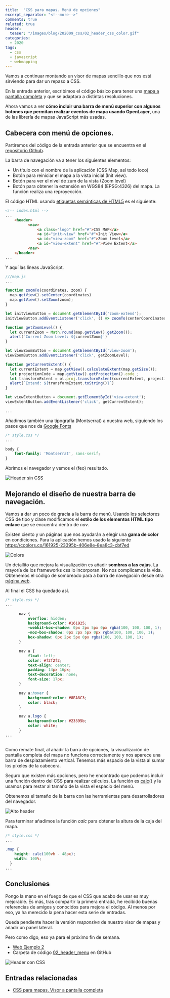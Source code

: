 ```yaml
---
title:  "CSS para mapas. Menú de opciones"
excerpt_separator: "<!--more-->"
comments: true
related: true
header:
  teaser: "/images/blog/202009_css/02_header_css_color.gif" 
categories: 
  - 2020
tags:
  - css
  - javascript
  - webmapping
---
```



Vamos a continuar montando un visor de mapas sencillo que nos está sirviendo para dar un repaso a CSS.

En la entrada anterior, escribimos el código básico para tener una [mapa a pantalla completa](http://www.sigdeletras.com/2020/css-para-mapas-visor-a-pantalla-completa/) y que se adaptara a distintas resoluciones.

Ahora vamos a ver **cómo incluir una barra de menú superior con algunos botones que permitan realizar eventos de mapa usando OpenLayer**, una de las librería de mapas JavaScript más usadas.

## Cabecera con menú de opciones.

Partiremos del código de la entrada anterior que se encuentra en el [repositorio Github](https://github.com/sigdeletras/css-map).

La barra de navegación va a tener los siguientes elementos:
- Un título con el nombre de la aplicación (CSS Map, así todo loco)
- Botón para reiniciar el mapa a la vista inicial (Init view).
- Botón para ver el nivel de zum de la vista (Zoom level)
- Botón para obtener la extensión en WGS84 (EPSG:4326) del mapa. La función realiza una reproyección.

El código HTML usando [etiquetas semánticas de HTML5](https://developer.mozilla.org/es/docs/Sections_and_Outlines_of_an_HTML5_document) es el siguiente:

```html
<!-- index.html -->
...
    <header>
          <nav>
              <a class="logo" href="#">CSS MAP</a>
              <a id="init-view" href="#">Init View</a>
              <a id="view-zoom" href="#">Zoom level</a>
              <a id="view-extent" href="#">View Extent</a>
          <nav>
    </header>
...

```

Y aquí las líneas JavaScript.

```javascript
///map.js
...

function zoomTo(coordinates, zoom) {
  map.getView().setCenter(coordinates)
  map.getView().setZoom(zoom);
}

let initViewButton = document.getElementById('zoom-extend');
initViewButton.addEventListener('click', () => zoomTo(centerCoordinates, initialZoom));

function getZoomLevel() {
  let currentZoom = Math.round(map.getView().getZoom());
  alert(`Current Zoom Level: ${currentZoom}`)
}

let viewZoomButton = document.getElementById('view-zoom');
viewZoomButton.addEventListener('click', getZoomLevel);

function getCurrentExtent() {
  let currentExtent = map.getView().calculateExtent(map.getSize());
  let projectionCode = map.getView().getProjection().code_;
  let transformExtent = ol.proj.transformExtent(currentExtent, projectionCode, 'EPSG:4326');
  alert(`Extend: ${transformExtent.toString()}`)
}

let viewExtentButton = document.getElementById('view-extent');
viewExtentButton.addEventListener('click', getCurrentExtent);

...
```

Añadimos también una tipografía (Montserrat) a nuestra web, siguiendo los pasos que nos da [Google Fonts](https://fonts.google.com/specimen/Montserrat)

```css
/* style.css */
...

body {
    font-family: 'Montserrat', sans-serif;
}

```

Abrimos el navegador y vemos el (feo) resultado.

![Header sin CSS](/images/blog/202009_css/01_header_sin_css.png)

## Mejorando el diseño de nuestra barra de navegación.

Vamos a dar un poco de gracia a la barra de menú. Usando los selectores CSS de tipo y clase modificamos el **estilo de los elementos HTML tipo enlace**  que se encuentra dentro de *nav*.

Existen ciento y un páginas que nos ayudarán a elegir una **gama de color** en condiciones. Para la aplicación hemos usado la siguiente https://coolors.co/161925-23395b-406e8e-8ea8c3-cbf7ed

![Colors](/images/blog/202009_css/02_colors.png)

Un detallito que mejora la visualización es añadir **sombras a las cajas**. La mayoría de los frameworks css lo incorporan. No nos complicamos la vida. Obtenemos el código de sombreado para a barra de navegación desde otra [página web](https://www.cssmatic.com/box-shadow).

Al final el CSS ha quedado así.

```css
/* style.css */
...

      nav {
          overflow: hidden;
          background-color: #161925;
          -webkit-box-shadow: 0px 2px 5px 0px rgba(100, 100, 100, 1);
          -moz-box-shadow: 0px 2px 5px 0px rgba(100, 100, 100, 1);
          box-shadow: 0px 2px 5px 0px rgba(100, 100, 100, 1);
      }

      nav a {
          float: left;
          color: #f2f2f2;
          text-align: center;
          padding: 14px 16px;
          text-decoration: none;
          font-size: 17px;
      }

      nav a:hover {
          background-color: #8EA8C3;
          color: black;
      }

      nav a.logo {
          background-color: #23395b;
          color: white;
      }
...
        
```

Como remate final, al añadir la barra de opciones, la visualización de pantalla completa del mapa no funciona correctamente y nos aparece una barra de desplazamiento vertical. Tenemos más espacio de la vista al sumar los píxeles de la cabecera. 

Seguro que existen más opciones, pero he encontrado que podemos incluir una función dentro del CSS para realizar cálculos. La función es [calc()](https://developer.mozilla.org/es/docs/Web/CSS/calc) y la usamos para restar al tamaño de la vista el espacio del menú. 

Obtenemos el tamaño de la barra con las herramientas para desarrolladores del navegador.

![Alto header](/images/blog/202009_css/alto_menu.png)

Para terminar añadimos la función *calc* para obtener la altura de la caja del mapa.

```css
/* style.css */
...

.map {
    height: calc(100vh - 48px);
    width: 100%;
  }
...
```

## Conclusiones


Pongo la mano en el fuego de que el CSS que acabo de usar es muy mejorable. Es más, tras compartir la primera entrada, he recibido buenas referencias de amigos y conocidos para mejora el código. Al menos por eso, ya ha merecido la pena hacer esta serie de entradas.

Queda pendiente hacer la versión *responsive* de nuestro visor de mapas y añadir un panel lateral. 

Pero como digo, eso ya para el próximo fin de semana.

- [Web Ejemplo 2](http://www.sigdeletras.com/css-map/02_header_menu/index.html)
- Carpeta de código [02_header_menu](https://github.com/sigdeletras/css-map/tree/master/02_header_menu) en GitHub

![Header con CSS](/images/blog/202009_css/02_header_css_color.gif)


## Entradas relacionadas

- [CSS para mapas. Visor a pantalla completa](http://www.sigdeletras.com/2020/css-para-mapas-visor-a-pantalla-completa/)




